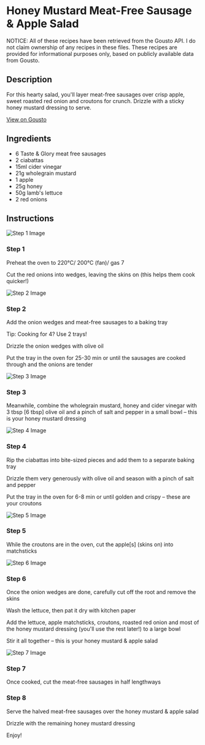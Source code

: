 # Honey Mustard Meat-Free Sausage & Apple Salad

NOTICE: All of these recipes have been retrieved from the Gousto API. I do not claim ownership of any recipes in these files. These recipes are provided for informational purposes only, based on publicly available data from Gousto.

## Description

For this hearty salad, you'll layer meat-free sausages over crisp apple, sweet roasted red onion and croutons for crunch. Drizzle with a sticky honey mustard dressing to serve. 

[View on Gousto](https://www.gousto.co.uk/recipes/cookbook/honey-mustard-meat-free-sausage-apple-salad)

## Ingredients

- 6 Taste & Glory meat free sausages
- 2 ciabattas
- 15ml cider vinegar
- 21g wholegrain mustard
- 1 apple
- 25g honey
- 50g lamb's lettuce
- 2 red onions

## Instructions

![Step 1 Image](https://production-media.gousto.co.uk/cms/recipe-step-image/Step-1-1599208934735-x200.jpg)

### Step 1

Preheat the oven to 220°C/ 200°C (fan)/ gas 7

Cut the red onions into wedges, leaving the skins on (this helps them cook quicker!)

![Step 2 Image](https://production-media.gousto.co.uk/cms/recipe-step-image/step-2-1583502533161-x200.jpg)

### Step 2

Add the onion wedges and meat-free sausages to a baking tray

Tip: Cooking for 4? Use 2 trays!

Drizzle the onion wedges with olive oil

Put the tray in the oven for 25-30 min or until the sausages are cooked through and the onions are tender

![Step 3 Image](https://production-media.gousto.co.uk/cms/recipe-step-image/Step-3-1583502537233-x200.jpg)

### Step 3

Meanwhile, combine the wholegrain mustard, honey and cider vinegar with 3 tbsp <span class="text-danger">[6 tbsp]</span> olive oil and a pinch of salt and pepper in a small bowl – this is your honey mustard dressing

![Step 4 Image](https://production-media.gousto.co.uk/cms/recipe-step-image/step-4-1583502540888-x200.jpg)

### Step 4

Rip the ciabattas into bite-sized pieces and add them to a separate baking tray

Drizzle them very generously with olive oil and season with a pinch of salt and pepper

Put the tray in the oven for 6-8 min or until golden and crispy – these are your croutons

![Step 5 Image](https://production-media.gousto.co.uk/cms/recipe-step-image/step-5-1583502545088-x200.jpg)

### Step 5

While the croutons are in the oven, cut the apple<span class="text-danger">[s]</span> (skins on) into matchsticks

![Step 6 Image](https://production-media.gousto.co.uk/cms/recipe-step-image/step-6-1583502549816-x200.jpg)

### Step 6

Once the onion wedges are done, carefully cut off the root and remove the skins

Wash the lettuce, then pat it dry with kitchen paper

Add the lettuce, apple matchsticks, croutons, roasted red onion and most of the honey mustard dressing (you'll use the rest later!) to a large bowl

Stir it all together – this is your honey mustard & apple salad

![Step 7 Image](https://production-media.gousto.co.uk/cms/recipe-step-image/step-7-1583502574538-x200.jpg)

### Step 7

Once cooked, cut the meat-free sausages in half lengthways

### Step 8

Serve the halved meat-free sausages over the honey mustard & apple salad

Drizzle with the remaining honey mustard dressing

Enjoy!

